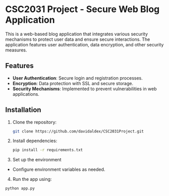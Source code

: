 # CSC2031 Project - Secure Web Blog Application

This is a web-based blog application that integrates various security mechanisms to protect user data and ensure secure interactions. The application features user authentication, data encryption, and other security measures.

## Features
- **User Authentication**: Secure login and registration processes.
- **Encryption**: Data protection with SSL and secure storage.
- **Security Mechanisms**: Implemented to prevent vulnerabilities in web applications.

## Installation
1. Clone the repository:
   ```bash
   git clone https://github.com/davidaldex/CSC2031Project.git

2. Install dependencies:
   ```bash
   pip install -r requirements.txt

3. Set up the environment
- Configure environment variables as needed.

4. Run the app using:
  ```bash
  python app.py
